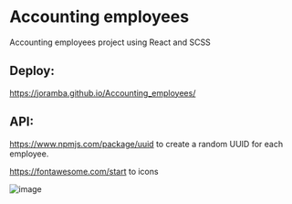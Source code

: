 # Accounting employees
Accounting employees project using React and SCSS

## Deploy:
https://joramba.github.io/Accounting_employees/

## API:
https://www.npmjs.com/package/uuid to create a random UUID for each employee.

https://fontawesome.com/start to icons

![image](https://user-images.githubusercontent.com/62139765/188082367-5a1a107e-2c49-4281-896a-b8e2841c0fb1.png)

